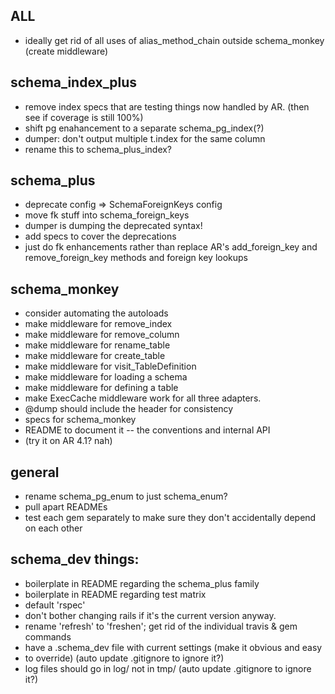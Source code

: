 ## ALL

* ideally get rid of all uses of alias_method_chain outside schema_monkey (create middleware)

## schema_index_plus
* remove index specs that are testing things now handled by AR.  (then see if coverage is still 100%)
* shift pg enahancement to a separate schema_pg_index(?)
* dumper: don't output multiple t.index for the same column
* rename this to schema_plus_index?

## schema_plus
* deprecate config => SchemaForeignKeys config
* move fk stuff into schema_foreign_keys
* dumper is dumping the deprecated syntax!
* add specs to cover the deprecations
* just do fk enhancements rather than replace AR's add_foreign_key and remove_foreign_key methods and foreign key lookups

## schema_monkey
* consider automating the autoloads
* make middleware for remove_index
* make middleware for remove_column
* make middleware for rename_table
* make middleware for create_table
* make middleware for visit_TableDefinition
* make middleware for loading a schema
* make middleware for defining a table
* make ExecCache middleware work for all three adapters.
* @dump should include the header for consistency
* specs for schema_monkey
* README to document it -- the conventions and internal API
* (try it on AR 4.1?  nah)

## general
* rename schema_pg_enum to just schema_enum?
* pull apart READMEs
* test each gem separately to make sure they don't accidentally depend on each other

## schema_dev things:

* boilerplate in README regarding the schema_plus family
* boilerplate in README regarding test matrix
* default 'rspec'
* don't bother changing rails if it's the current version anyway.
* rename 'refresh' to 'freshen'; get rid of the individual travis & gem commands
* have a .schema_dev file with current settings (make it obvious and easy
* to override) (auto update .gitignore to ignore it?)
* log files should go in log/ not in tmp/ (auto update .gitignore to ignore it?)
